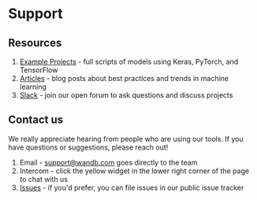 # Support

## Resources

1. [Example Projects](../examples.md) - full scripts of models using Keras, PyTorch, and TensorFlow
2. [Articles](https://www.wandb.com/articles) - blog posts about best practices and trends in machine learning
3. [Slack](http://wandb.me/slack) - join our open forum to ask questions and discuss projects

## Contact us

We really appreciate hearing from people who are using our tools. If you have questions or suggestions, please reach out!

1. Email - support@wandb.com goes directly to the team
2. Intercom - click the yellow widget in the lower right corner of the page to chat with us
3. [Issues](https://github.com/wandb/client) - if you'd prefer, you can file issues in our public issue tracker

